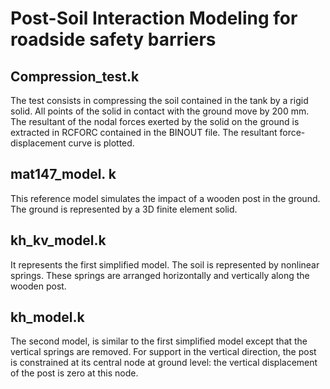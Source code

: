 # Post-Soil Interaction Modeling for roadside safety barriers 

## Compression_test.k
The test consists in compressing the soil contained in the tank by a rigid solid. All points of the solid in contact with the ground move by 200 mm. The resultant of the nodal forces exerted by the solid on the ground is extracted in RCFORC contained in the BINOUT file. The resultant force-displacement curve is plotted.

## mat147_model. k
This reference model simulates the impact of a wooden post in the ground. The ground is represented by a 3D finite element solid.

## kh_kv_model.k 
It represents the first simplified model. The soil is represented by nonlinear springs. These springs are arranged horizontally and vertically along the wooden post.

## kh_model.k 
The second model, is similar to the first simplified model except that the vertical springs are removed. For support in the vertical direction, the post is constrained at its central node at ground level: the vertical displacement of the post is zero at this node. 


